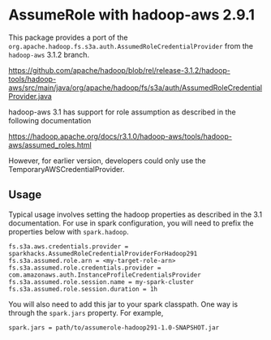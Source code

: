 # AssumeRole with hadoop-aws 2.9.1

This package provides a port of the `org.apache.hadoop.fs.s3a.auth.AssumedRoleCredentialProvider` from the
`hadoop-aws` 3.1.2 branch.

https://github.com/apache/hadoop/blob/rel/release-3.1.2/hadoop-tools/hadoop-aws/src/main/java/org/apache/hadoop/fs/s3a/auth/AssumedRoleCredentialProvider.java

hadoop-aws 3.1 has support for role assumption as described in the following documentation

https://hadoop.apache.org/docs/r3.1.0/hadoop-aws/tools/hadoop-aws/assumed_roles.html

However, for earlier version, developers could only use the TemporaryAWSCredentialProvider.

## Usage

Typical usage involves setting the hadoop properties as described in the 3.1 documentation.
For use in spark configuration, you will need to prefix the properties below with `spark.hadoop`.

```properties
fs.s3a.aws.credentials.provider = sparkhacks.AssumedRoleCredentialProviderForHadoop291
fs.s3a.assumed.role.arn = <my-target-role-arn>
fs.s3a.assumed.role.credentials.provider = com.amazonaws.auth.InstanceProfileCredentialsProvider
fs.s3a.assumed.role.session.name = my-spark-cluster
fs.s3a.assumed.role.session.duration = 1h
```

 You will also need to add this jar to your spark classpath. One way is through the `spark.jars` property. For example,

```properties
spark.jars = path/to/assumerole-hadoop291-1.0-SNAPSHOT.jar
```
